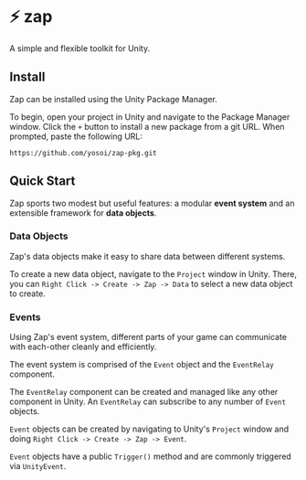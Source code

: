 # :zap: zap
A simple and flexible toolkit for Unity.

## Install

Zap can be installed using the Unity Package Manager.

To begin, open your project in Unity and navigate to the Package Manager window. Click the `+` button to install a new package from a git URL. When prompted, paste the following URL:

    https://github.com/yosoi/zap-pkg.git

## Quick Start

Zap sports two modest but useful features: a modular **event system** and an extensible framework for **data objects**.

### Data Objects

Zap's data objects make it easy to share data between different systems.

To create a new data object, navigate to the `Project` window in Unity. There, you can `Right Click -> Create -> Zap -> Data` to select a new data object to create.

### Events

Using Zap's event system, different parts of your game can communicate with each-other cleanly and efficiently.

The event system is comprised of the `Event` object and the `EventRelay` component.

The `EventRelay` component can be created and managed like any other component in Unity. An `EventRelay` can subscribe to any number of `Event` objects.

`Event` objects can be created by navigating to Unity's `Project` window and doing `Right Click -> Create -> Zap -> Event`.

`Event` objects have a public `Trigger()` method and are commonly triggered via `UnityEvent`.

